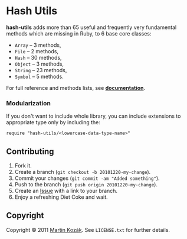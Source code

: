 Hash Utils
==========

**hash-utils** adds more than 65 useful and frequently very fundamental 
methods which are missing in Ruby, to 6 base core classes:

- `Array` &ndash; 3 methods,
- `File` &ndash; 2 methods,
- `Hash` &ndash; 30 methods,
- `Object` &ndash; 3 methods,
- `String` &ndash; 23 methods,
- `Symbol` &ndash; 5 methods.

For full reference and methods lists, see **[documentation][3]**.

### Modularization

If you don't want to include whole library, you can include extensions 
to appropriate type only by including the:

    require "hash-utils/<lowercase-data-type-name>"

Contributing
------------

1. Fork it.
2. Create a branch (`git checkout -b 20101220-my-change`).
3. Commit your changes (`git commit -am "Added something"`).
4. Push to the branch (`git push origin 20101220-my-change`).
5. Create an [Issue][9] with a link to your branch.
6. Enjoy a refreshing Diet Coke and wait.


Copyright
---------

Copyright &copy; 2011 [Martin Kozák][10]. See `LICENSE.txt` for
further details.

[1]: http://rubyworks.github.com/facets/
[3]: http://rubydoc.info/gems/hash-utils
[9]: http://github.com/martinkozak/hash-utils/issues
[10]: http://www.martinkozak.net/
